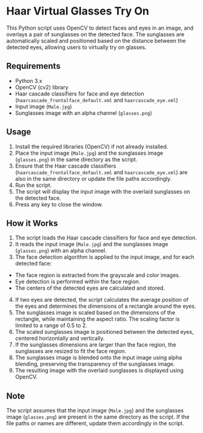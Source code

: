 # Haar Virtual Glasses Try On

This Python script uses OpenCV to detect faces and eyes in an image, and overlays a pair of sunglasses on the detected face. The sunglasses are automatically scaled and positioned based on the distance between the detected eyes, allowing users to virtually try on glasses.

## Requirements

- Python 3.x
- OpenCV (cv2) library
- Haar cascade classifiers for face and eye detection (`haarcascade_frontalface_default.xml` and `haarcascade_eye.xml`)
- Input image (`Male.jpg`)
- Sunglasses image with an alpha channel (`glasses.png`)

## Usage

1. Install the required libraries (OpenCV) if not already installed.
2. Place the input image (`Male.jpg`) and the sunglasses image (`glasses.png`) in the same directory as the script.
3. Ensure that the Haar cascade classifiers (`haarcascade_frontalface_default.xml` and `haarcascade_eye.xml`) are also in the same directory or update the file paths accordingly.
4. Run the script.
5. The script will display the input image with the overlaid sunglasses on the detected face.
6. Press any key to close the window.

## How it Works

1. The script loads the Haar cascade classifiers for face and eye detection.
2. It reads the input image (`Male.jpg`) and the sunglasses image (`glasses.png`) with an alpha channel.
3. The face detection algorithm is applied to the input image, and for each detected face:
  - The face region is extracted from the grayscale and color images.
  - Eye detection is performed within the face region.
  - The centers of the detected eyes are calculated and stored.
4. If two eyes are detected, the script calculates the average position of the eyes and determines the dimensions of a rectangle around the eyes.
5. The sunglasses image is scaled based on the dimensions of the rectangle, while maintaining the aspect ratio. The scaling factor is limited to a range of 0.5 to 2.
6. The scaled sunglasses image is positioned between the detected eyes, centered horizontally and vertically.
7. If the sunglasses dimensions are larger than the face region, the sunglasses are resized to fit the face region.
8. The sunglasses image is blended onto the input image using alpha blending, preserving the transparency of the sunglasses image.
9. The resulting image with the overlaid sunglasses is displayed using OpenCV.

## Note

The script assumes that the input image (`Male.jpg`) and the sunglasses image (`glasses.png`) are present in the same directory as the script. If the file paths or names are different, update them accordingly in the script.
